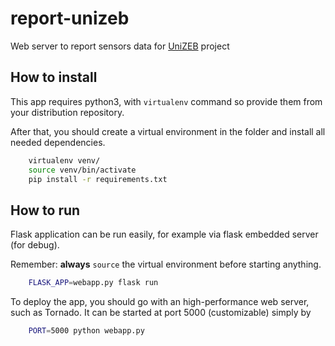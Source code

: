 # report-unizeb
Web server to report sensors data for [UniZEB](http://unizeb.dii.unipd.it/) project

## How to install
This app requires python3, with `virtualenv` command
so provide them from your distribution repository.

After that, you should create a virtual environment in the folder and install all
needed dependencies.

```bash
    virtualenv venv/
    source venv/bin/activate
    pip install -r requirements.txt
```

## How to run

Flask application can be run easily, for example via flask embedded server (for debug).

Remember: **always** `source` the virtual environment before starting anything.

```bash
    FLASK_APP=webapp.py flask run
```

To deploy the app, you should go with an high-performance web server, such as Tornado.
It can be started at port 5000 (customizable) simply by

```bash
    PORT=5000 python webapp.py
```

